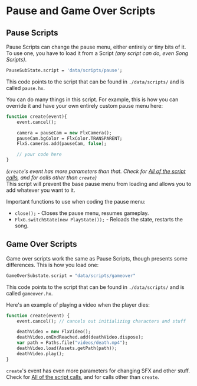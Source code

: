 # Pause and Game Over Scripts

## Pause Scripts
Pause Scripts can change the pause menu, either entirely or tiny bits of it.<br>
To use one, you have to load it from a Script *(any script can do, even Song Scripts)*.
```haxe
PauseSubState.script = 'data/scripts/pause';
```
This code points to the script that can be found in ``./data/scripts/`` and is called ``pause.hx``.

You can do many things in this script. For example, this is how you can override it and have your own entirely custom pause menu here:
```haxe
function create(event){
    event.cancel();

    camera = pauseCam = new FlxCamera();
    pauseCam.bgColor = FlxColor.TRANSPARENT;
    FlxG.cameras.add(pauseCam, false);

    // your code here
}
```
*(``create``'s event has more parameters than that. Check for <a href="../script-calls.md">All of the script calls</a>, and for calls other than ``create``)*<br>
This script will prevent the base pause menu from loading and allows you to add whatever you want to it.

Important functions to use when coding the pause menu:
- `close();` - Closes the pause menu, resumes gameplay.
- `FlxG.switchState(new PlayState());` - Reloads the state, restarts the song.

## Game Over Scripts
Game over scripts work the same as Pause Scripts, though presents some differences.
This is how you load one:
```haxe
GameOverSubstate.script = "data/scripts/gameover"
```
This code points to the script that can be found in ``./data/scripts/`` and is called ``gameover.hx``.

Here's an example of playing a video when the player dies:
```haxe
function create(event) {
    event.cancel(); // cancels out initializing characters and stuff

    deathVideo = new FlxVideo();
    deathVideo.onEndReached.add(deathVideo.dispose);
    var path = Paths.file("videos/death.mp4");
	deathVideo.load(Assets.getPath(path));
	deathVideo.play();
}
```

``create``'s event has even more parameters for changing SFX and other stuff. Check for <a href="../script-calls.md">All of the script calls</a>, and for calls other than ``create``.